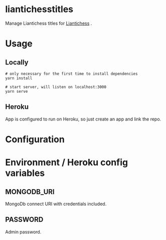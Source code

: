 # liantichesstitles

Manage Liantichess titles for [Liantichess](https://github.com/SriMethan/liantichess) .

# Usage

## Locally

```
# only necessary for the first time to install dependencies
yarn install

# start server, will listen on localhost:3000
yarn serve
```

## Heroku

App is configured to run on Heroku, so just create an app and link the repo.

# Configuration

# Environment / Heroku config variables

## MONGODB_URI

MongoDb connect URI with credentials included.

## PASSWORD

Admin password.